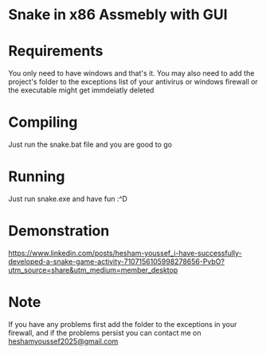 # Snake in x86 Assmebly with GUI

# Requirements
You only need to have windows and that's it.
You may also need to add the project's folder to the exceptions list of your antivirus or windows firewall or the executable might get immdeiatly deleted

# Compiling
Just run the snake.bat file and you are good to go

# Running
Just run snake.exe and have fun :^D

# Demonstration
https://www.linkedin.com/posts/hesham-youssef_i-have-successfully-developed-a-snake-game-activity-7107156105998278656-PvbO?utm_source=share&utm_medium=member_desktop

# Note
If you have any problems first add the folder to the exceptions in your firewall, and if the problems persist you can contact me on
heshamyoussef2025@gmail.com

 
